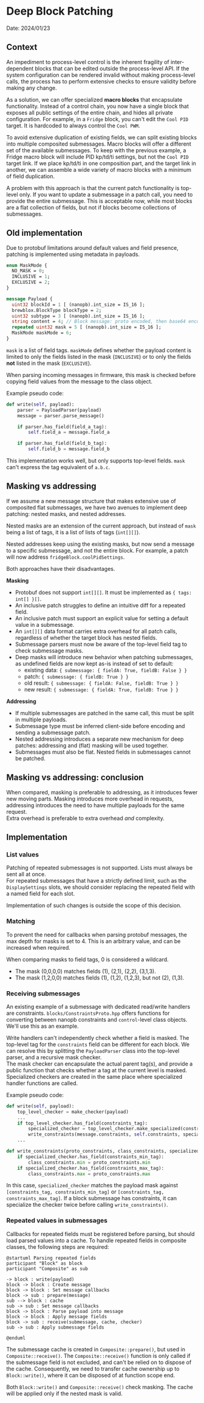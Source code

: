 # Deep Block Patching

Date: 2024/01/23

## Context

An impediment to process-level control is the inherent fragility of inter-dependent blocks
that can be edited outside the process-level API.
If the system configuration can be rendered invalid without making process-level calls,
the process has to perform extensive checks to ensure validity before making any change.

As a solution, we can offer specialized **macro blocks** that encapsulate functionality.
Instead of a control chain, you now have a single block that exposes all public settings of the entire chain, and hides all private configuration.
For example, in a `Fridge` block, you can't edit the `Cool PID` target. It is hardcoded to always control the `Cool PWM`.

To avoid extensive duplication of existing fields, we can split existing blocks into multiple composited submessages.
Macro blocks will offer a different set of the available submessages.
To keep with the previous example, a Fridge macro block will include PID kp/td/ti settings, but not the `Cool PID` target link.
If we place kp/td/ti in one composition part, and the target link in another, we can assemble a wide variety of macro blocks with a minimum of field duplication.

A problem with this approach is that the current patch functionality is top-level only.
If you want to update a submessage in a patch call, you need to provide the entire submessage.
This is acceptable now, while most blocks are a flat collection of fields,
but not if blocks become collections of submessages.

## Old implementation

Due to protobuf limitations around default values and field presence,
patching is implemented using metadata in payloads.

```proto
enum MaskMode {
  NO_MASK = 0;
  INCLUSIVE = 1;
  EXCLUSIVE = 2;
}

message Payload {
  uint32 blockId = 1 [ (nanopb).int_size = IS_16 ];
  brewblox.BlockType blockType = 2;
  uint32 subtype = 3 [ (nanopb).int_size = IS_16 ];
  string content = 4; // Block message: proto encoded, then base64 encoded
  repeated uint32 mask = 5 [ (nanopb).int_size = IS_16 ];
  MaskMode maskMode = 6;
}
```

`mask` is a list of field tags. `maskMode` defines whether the payload content is limited to only the fields listed in the mask (`INCLUSIVE`)
or to only the fields **not** listed in the mask (`EXCLUSIVE`).

When parsing incoming messages in firmware, this mask is checked before copying field values from the message to the class object.

Example pseudo code:

```py
def write(self, payload):
    parser = PayloadParser(payload)
    message = parser.parse_message()

    if parser.has_field(field_a_tag):
        self.field_a = message.field_a

    if parser.has_field(field_b_tag):
        self.field_b = message.field_b
```

This implementation works well, but only supports top-level fields.
`mask` can't express the tag equivalent of `a.b.c`.

## Masking vs addressing

If we assume a new message structure that makes extensive use of composited flat submessages,
we have two avenues to implement deep patching: nested masks, and nested addresses.

Nested masks are an extension of the current approach, but instead of `mask` being a list of tags, it is a list of lists of tags (`int[][]`).

Nested addresses keep using the existing masks, but now send a message to a specific submessage, and not the entire block.
For example, a patch will now address `fridgeBlock.coolPidSettings`.

Both approaches have their disadvantages.

**Masking**

- Protobuf does not support `int[][]`. It must be implemented as `{ tags: int[] }[]`.
- An inclusive patch struggles to define an intuitive diff for a repeated field.
- An inclusive patch must support an explicit value for setting a default value in a submessage.
- An `int[][]` data format carries extra overhead for all patch calls, regardless of whether the target block has nested fields.
- Submessage parsers must now be aware of the top-level field tag to check submessage masks.
- Deep masks will introduce new behavior when patching submessages, as undefined fields are now kept as-is instead of set to default:
  - existing data: `{ submessage: { fieldA: True, fieldB: False } }`
  - patch: `{ submessage: { fieldB: True } }`
  - old result: `{ submessage: { fieldA: False, fieldB: True } }`
  - new result: `{ submessage: { fieldA: True, fieldB: True } }`

**Addressing**

- If multiple submessages are patched in the same call, this must be split in multiple payloads.
- Submessage type must be inferred client-side before encoding and sending a submessage patch.
- Nested addressing introduces a separate new mechanism for deep patches: addressing and (flat) masking will be used together.
- Submessages must also be flat. Nested fields in submessages cannot be patched.

## Masking vs addressing: conclusion

When compared, masking is preferable to addressing, as it introduces fewer new moving parts.
Masking introduces more overhead in requests, addressing introduces the need to have multiple payloads for the same request. \
Extra overhead is preferable to extra overhead *and* complexity.

## Implementation

### List values

Patching of repeated submessages is not supported.
Lists must always be sent all at once. \
For repeated submessages that have a strictly defined limit, such as the `DisplaySettings` slots,
we should consider replacing the repeated field with a named field for each slot.

Implementation of such changes is outside the scope of this decision.

### Matching

To prevent the need for callbacks when parsing protobuf messages, the max depth for masks is set to 4.
This is an arbitrary value, and can be increased when required.

When comparing masks to field tags, 0 is considered a wildcard.

- The mask (0,0,0,0) matches fields (1), (2,1), (2,2), (3,1,3).
- The mask (1,2,0,0) matches fields (1), (1,2), (1,2,3), but not (2), (1,3).

### Receiving submessages

An existing example of a submessage with dedicated read/write handlers are constraints.
`blocks/ConstraintsProto.hpp` offers functions for converting between nanopb constraints and `control`-level class objects.
We'll use this as an example.

Write handlers can't independently check whether a field is masked.
The top-level tag for the `constraints` field can be different for each block.
We can resolve this by splitting the `PayloadParser` class into the top-level parser, and a recursive mask checker. \
The mask checker can encapsulate the actual parent tag(s), and provide a public function that checks whether a tag at the current level is masked.
Specialized checkers are created in the same place where specialized handler functions are called.

Example pseudo code:

```py
def write(self, payload):
    top_level_checker = make_checker(payload)
    ...
    if top_level_checker.has_field(constraints_tag):
        specialized_checker = top_level_checker.make_specialized(constraints_tag)
        write_constraints(message.constraints, self.constraints, specialized_checker)
    ...
```

```py
def write_constraints(proto_constraints, class_constraints, specialized_checker):
    if specialized_checker.has_field(constraints_min_tag):
        class_constraints.min = proto_constraints.min
    if specialized_checker.has_field(constraints_max_tag):
        class_constraints.max = proto_constraints.max
```

In this case, `specialized_checker` matches the payload mask against `[constraints_tag, constraints_min_tag]` or `[constraints_tag, constraints_max_tag]`.
If a block submessage has constraints, it can specialize the checker twice before calling `write_constraints()`.

### Repeated values in submessages

Callbacks for repeated fields must be registered before parsing, but should load parsed values into a cache.
To handle repeated fields in composite classes, the following steps are required:

```plantuml
@startuml Parsing repeated fields
participant "Block" as block
participant "Composite" as sub

-> block : write(payload)
block -> block : Create message
block -> block : Set message callbacks
block -> sub : prepare(message)
sub --> block : cache
sub -> sub : Set message callbacks
block -> block : Parse payload into message
block -> block : Apply message fields
block -> sub : receive(submessage, cache, checker)
sub -> sub : Apply submessage fields

@enduml
```

The submessage cache is created in `Composite::prepare()`, but used in `Composite::receive()`.
The `Composite::receive()` function is only called if the submessage field is not excluded,
and can't be relied on to dispose of the cache.
Consequently, we need to transfer cache ownership up to `Block::write()`, where it can be disposed of at function scope end.

Both `Block::write()` and `Composite::receive()` check masking. The cache will be applied only if the nested mask is valid.
